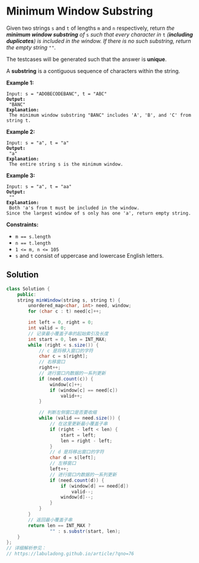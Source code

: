# Minimum Window Substring



Given two strings `s` and `t` of lengths `m` and `n` respectively, return _the **minimum window substring** of_ `s` _such that every character in_ `t` _(**including duplicates**) is included in the window. If there is no such substring, return the empty string_ `""`_._

The testcases will be generated such that the answer is **unique**.

A **substring** is a contiguous sequence of characters within the string.

&#x20;

**Example 1:**

<pre><code>Input: s = "ADOBECODEBANC", t = "ABC"
<strong>Output:
</strong> "BANC"
<strong>Explanation:
</strong> The minimum window substring "BANC" includes 'A', 'B', and 'C' from string t.
</code></pre>

**Example 2:**

<pre><code>Input: s = "a", t = "a"
<strong>Output:
</strong> "a"
<strong>Explanation:
</strong> The entire string s is the minimum window.
</code></pre>

**Example 3:**

<pre><code>Input: s = "a", t = "aa"
<strong>Output:
</strong> ""
<strong>Explanation:
</strong> Both 'a's from t must be included in the window.
Since the largest window of s only has one 'a', return empty string.
</code></pre>

&#x20;

**Constraints:**

* `m == s.length`
* `n == t.length`
* `1 <= m, n <= 105`
* `s` and `t` consist of uppercase and lowercase English letters.

## Solution

```java
class Solution {
    public:
    string minWindow(string s, string t) {
        unordered_map<char, int> need, window;
        for (char c : t) need[c]++;

        int left = 0, right = 0;
        int valid = 0;
        // 记录最小覆盖子串的起始索引及长度
        int start = 0, len = INT_MAX;
        while (right < s.size()) {
            // c 是将移入窗口的字符
            char c = s[right];
            // 右移窗口
            right++;
            // 进行窗口内数据的一系列更新
            if (need.count(c)) {
                window[c]++;
                if (window[c] == need[c])
                    valid++;
            }

            // 判断左侧窗口是否要收缩
            while (valid == need.size()) {
                // 在这里更新最小覆盖子串
                if (right - left < len) {
                    start = left;
                    len = right - left;
                }
                // d 是将移出窗口的字符
                char d = s[left];
                // 左移窗口
                left++;
                // 进行窗口内数据的一系列更新
                if (need.count(d)) {
                    if (window[d] == need[d])
                        valid--;
                    window[d]--;
                }
            }
        }
        // 返回最小覆盖子串
        return len == INT_MAX ?
                "" : s.substr(start, len);
    }
};
// 详细解析参见：
// https://labuladong.github.io/article/?qno=76

```
